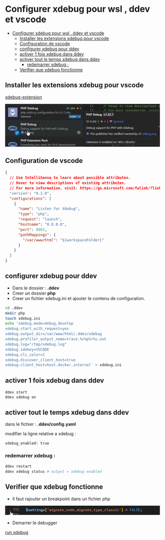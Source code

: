 # Configurer xdebug pour wsl , ddev et vscode

- [Configurer xdebug pour wsl , ddev et vscode](#configurer-xdebug-pour-wsl--ddev-et-vscode)
  - [Installer les extensions xdebug pour vscode](#installer-les-extensions-xdebug-pour-vscode)
  - [Configuration de vscode](#configuration-de-vscode)
  - [configurer xdebug pour ddev](#configurer-xdebug-pour-ddev)
  - [activer 1 fois xdebug dans ddev](#activer-1-fois-xdebug-dans-ddev)
  - [activer tout le temps xdebug dans ddev](#activer-tout-le-temps-xdebug-dans-ddev)
    - [redemarrer xdebug :](#redemarrer-xdebug-)
  - [Verifier que xdebug fonctionne](#verifier-que-xdebug-fonctionne)


## Installer les extensions xdebug pour vscode

[xdebug-extension](vscode:extension/xdebug.php-debug)

![screenshot](./../img/vscode/extension-xdebug-vscode.png "xdebug-extension")


## Configuration de vscode

```json
{
  // Use IntelliSense to learn about possible attributes.
  // Hover to view descriptions of existing attributes.
  // For more information, visit: https://go.microsoft.com/fwlink/?linkid=830387
  "version": "0.2.0",
  "configurations": [
    {
      "name": "Listen for Xdebug",
      "type": "php",
      "request": "launch",
      "hostname": "0.0.0.0",
      "port": 9003,
      "pathMappings": {
        "/var/www/html": "${workspaceFolder}"
      }
    }
  ]
}
```

## configurer xdebug pour ddev

- Dans le dossier : **.ddev**
- Creer un dossier **php**
- Creer un fichier xdebug.ini et ajouter le contenu de configuration.
``` sh
cd .ddev
mkdir php
touch xdebug.ini
echo 'xdebug.mode=debug,develop
xdebug.start_with_request=yes
xdebug.output_dir=/var/www/html/.ddev/xdebug
xdebug.profiler_output_name=trace.%c%p%r%u.out
xdebug.log="/tmp/xdebug.log"
xdebug.idekey=VSCODE
xdebug.cli_color=1
xdebug.discover_client_host=true
xdebug.client_host=host.docker.internal' > xdebug.ini
```

## activer 1 fois xdebug dans ddev

```
ddev start
ddev xdebug on
```

## activer tout le temps xdebug dans ddev

dans le fichier : **.ddev/config.yaml**

modifier la ligne relative a xdebug :
```
xdebug_enabled: true
```

### redemarrer xdebug :

```sh
ddev restart
ddev xdebug status # output = xdebug enabled
```

## Verifier que xdebug fonctionne

- Il faut rajouter un breakpoint dans un fichier php

![add breakpoint](./../img/vscode/add-breakpoint.png "add breakpoint")

- Demarrer le debugger

[run xdebug](./../video/run-xdebug.gif "run xdebug")
